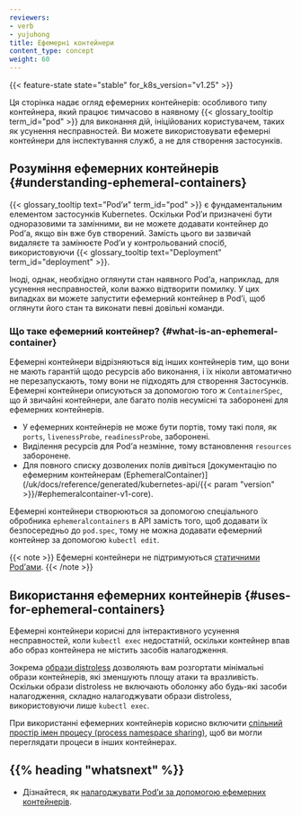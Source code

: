 ```yaml
---
reviewers:
- verb
- yujuhong
title: Ефемерні контейнери
content_type: concept
weight: 60
---
```


<!-- overview -->

{{< feature-state state="stable" for_k8s_version="v1.25" >}}

Ця сторінка надає огляд ефемерних контейнерів: особливого типу контейнера, який працює тимчасово в наявному {{< glossary_tooltip term_id="pod" >}} для виконання дій, ініційованих користувачем, таких як усунення несправностей. Ви можете використовувати ефемерні контейнери для інспектування служб, а не для створення застосунків.

<!-- body -->

## Розуміння ефемерних контейнерів {#understanding-ephemeral-containers}

{{< glossary_tooltip text="Podʼи" term_id="pod" >}} є фундаментальним елементом застосунків Kubernetes. Оскільки Podʼи призначені бути одноразовими та замінними, ви не можете додавати контейнер до Podʼа, якщо він вже був створений. Замість цього ви зазвичай видаляєте та замінюєте Podʼи у контрольований спосіб, використовуючи {{< glossary_tooltip text="Deployment" term_id="deployment" >}}.

Іноді, однак, необхідно оглянути стан наявного Podʼа, наприклад, для усунення несправностей, коли важко відтворити помилку. У цих випадках ви можете запустити ефемерний контейнер в Podʼі, щоб оглянути його стан та виконати певні довільні команди.

### Що таке ефемерний контейнер? {#what-is-an-ephemeral-container}

Ефемерні контейнери відрізняються від інших контейнерів тим, що вони не мають гарантій щодо ресурсів або виконання, і їх ніколи автоматично не перезапускають, тому вони не підходять для створення Застосунків. Ефемерні контейнери описуються за допомогою того ж `ContainerSpec`, що й звичайні контейнери, але багато полів
несумісні та заборонені для ефемерних контейнерів.

- У ефемерних контейнерів не може бути портів, тому такі поля, як `ports`, `livenessProbe`, `readinessProbe`, заборонені.
- Виділення ресурсів для Podʼа незмінне, тому встановлення `resources` заборонене.
- Для повного списку дозволених полів дивіться [документацію по ефемерним контейнерам (EphemeralContainer)](/uk/docs/reference/generated/kubernetes-api/{{< param "version" >}}/#ephemeralcontainer-v1-core).

Ефемерні контейнери створюються за допомогою спеціального обробника `ephemeralcontainers` в API замість того, щоб додавати їх безпосередньо до `pod.spec`, тому не можна додавати ефемерний контейнер за допомогою `kubectl edit`.

{{< note >}}
Ефемерні контейнери не підтримуються [статичними Podʼами](/uk/docs/tasks/configure-pod-container/static-pod/).
{{< /note >}}

## Використання ефемерних контейнерів {#uses-for-ephemeral-containers}

Ефемерні контейнери корисні для інтерактивного усунення несправностей, коли `kubectl exec` недостатній, оскільки контейнер впав або образ контейнера не містить засобів налагодження.

Зокрема [образи distroless](https://github.com/GoogleContainerTools/distroless) дозволяють вам розгортати мінімальні образи контейнерів, які зменшують площу атаки та вразливість. Оскільки образи distroless не включають оболонку або будь-які засоби налагодження, складно налагоджувати образи distroless, використовуючи лише `kubectl exec`.

При використанні ефемерних контейнерів корисно включити [спільний простір імен процесу (process namespace sharing)](/uk/docs/tasks/configure-pod-container/share-process-namespace/), щоб ви могли переглядати процеси в інших контейнерах.

## {{% heading "whatsnext" %}}

- Дізнайтеся, як [налагоджувати Podʼи за допомогою ефемерних контейнерів](/uk/docs/tasks/debug/debug-application/debug-running-pod/#ephemeral-container).

